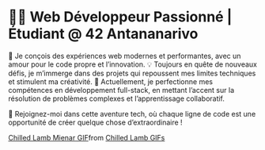 # 👨‍💻 Web Développeur Passionné | Étudiant @ 42 Antananarivo
🚀 Je conçois des expériences web modernes et performantes, avec un amour pour le code propre et l’innovation.
💡 Toujours en quête de nouveaux défis, je m’immerge dans des projets qui repoussent mes limites techniques et stimulent ma créativité.
🌱 Actuellement, je perfectionne mes compétences en développement full-stack, en mettant l’accent sur la résolution de problèmes complexes et l’apprentissage collaboratif.

🔗 Rejoignez-moi dans cette aventure tech, où chaque ligne de code est une opportunité de créer quelque chose d’extraordinaire !


<div class="tenor-gif-embed" data-postid="21666282" data-share-method="host" data-aspect-ratio="1.28" data-width="100%"><a href="https://tenor.com/view/chilled-lamb-mienar-lofi-study-gif-21666282">Chilled Lamb Mienar GIF</a>from <a href="https://tenor.com/search/chilled+lamb-gifs">Chilled Lamb GIFs</a></div> <script type="text/javascript" async src="https://tenor.com/embed.js"></script>